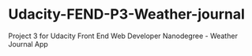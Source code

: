 # Udacity-FEND-P3-Weather-journal
Project 3 for Udacity Front End Web Developer Nanodegree - Weather Journal App
